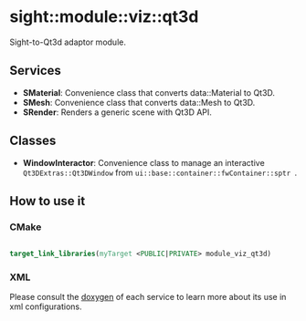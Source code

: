 # sight::module::viz::qt3d

Sight-to-Qt3d adaptor module.

## Services

- **SMaterial**: Convenience class that converts data::Material to Qt3D.
- **SMesh**: Convenience class that converts data::Mesh to Qt3D.
- **SRender**: Renders a generic scene with Qt3D API.

## Classes

- **WindowInteractor**: Convenience class to manage an interactive `Qt3DExtras::Qt3DWindow` from `ui::base::container::fwContainer::sptr `.

## How to use it

### CMake

```cmake

target_link_libraries(myTarget <PUBLIC|PRIVATE> module_viz_qt3d)

```

### XML

Please consult the [doxygen](https://sight.pages.ircad.fr/sight) of each service to learn more about its use in xml configurations.
